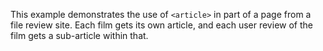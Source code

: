 ---
---
This example demonstrates the use of `<article>` in part of a page from a file review site.
Each film gets its own article, and each user review of the film gets a sub-article within that.
